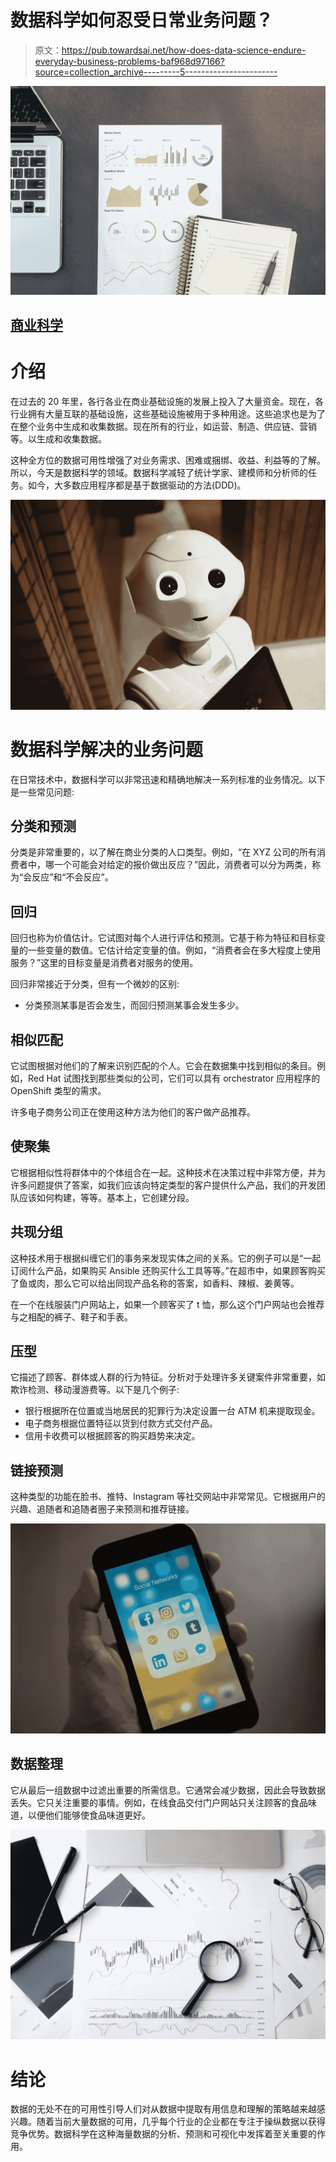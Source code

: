 # 数据科学如何忍受日常业务问题？

> 原文：<https://pub.towardsai.net/how-does-data-science-endure-everyday-business-problems-baf968d97166?source=collection_archive---------5----------------------->

![](img/939af44b6ee33beaa4478ed281c94141.png)

## [商业科学](https://towardsai.net/p/category/business-science)

# 介绍

在过去的 20 年里，各行各业在商业基础设施的发展上投入了大量资金。现在，各行业拥有大量互联的基础设施，这些基础设施被用于多种用途。这些追求也是为了在整个业务中生成和收集数据。现在所有的行业，如运营、制造、供应链、营销等。以生成和收集数据。

这种全方位的数据可用性增强了对业务需求、困难或捆绑、收益、利益等的了解。所以，今天是数据科学的领域。数据科学减轻了统计学家、建模师和分析师的任务。如今，大多数应用程序都是基于数据驱动的方法(DDD)。

![](img/d9349a8f530f1279fa3afd4f80a4767a.png)

# 数据科学解决的业务问题

在日常技术中，数据科学可以非常迅速和精确地解决一系列标准的业务情况。以下是一些常见问题:

## 分类和预测

分类是非常重要的，以了解在商业分类的人口类型。例如，“在 XYZ 公司的所有消费者中，哪一个可能会对给定的报价做出反应？”因此，消费者可以分为两类，称为“会反应”和“不会反应”。

## 回归

回归也称为价值估计。它试图对每个人进行评估和预测。它基于称为特征和目标变量的一些变量的数值。它估计给定变量的值。例如，“消费者会在多大程度上使用服务？”这里的目标变量是消费者对服务的使用。

回归非常接近于分类，但有一个微妙的区别:

*   分类预测某事是否会发生，而回归预测某事会发生多少。

## 相似匹配

它试图根据对他们的了解来识别匹配的个人。它会在数据集中找到相似的条目。例如，Red Hat 试图找到那些类似的公司，它们可以具有 orchestrator 应用程序的 OpenShift 类型的需求。

许多电子商务公司正在使用这种方法为他们的客户做产品推荐。

## 使聚集

它根据相似性将群体中的个体组合在一起。这种技术在决策过程中非常方便，并为许多问题提供了答案，如我们应该向特定类型的客户提供什么产品，我们的开发团队应该如何构建，等等。基本上，它创建分段。

## 共现分组

这种技术用于根据纠缠它们的事务来发现实体之间的关系。它的例子可以是“一起订阅什么产品，如果购买 Ansible 还购买什么工具等等。”在超市中，如果顾客购买了鱼或肉，那么它可以给出同现产品名称的答案，如香料、辣椒、姜黄等。

在一个在线服装门户网站上，如果一个顾客买了 t 恤，那么这个门户网站也会推荐与之相配的裤子、鞋子和手表。

## 压型

它描述了顾客、群体或人群的行为特征。分析对于处理许多关键案件非常重要，如欺诈检测、移动漫游费等。以下是几个例子:

*   银行根据所在位置或当地居民的犯罪行为决定设置一台 ATM 机来提取现金。
*   电子商务根据位置特征以货到付款方式交付产品。
*   信用卡收费可以根据顾客的购买趋势来决定。

## 链接预测

这种类型的功能在脸书、推特、Instagram 等社交网站中非常常见。它根据用户的兴趣、追随者和追随者圈子来预测和推荐链接。

![](img/c4c66c763738491f02ce7b6a5a6da0a8.png)

## 数据整理

它从最后一组数据中过滤出重要的所需信息。它通常会减少数据，因此会导致数据丢失。它只关注重要的事情。例如，在线食品交付门户网站只关注顾客的食品味道，以便他们能够使食品味道更好。

![](img/e55541fe8ebfd9ac178294728b7ee86b.png)

# 结论

数据的无处不在的可用性引导人们对从数据中提取有用信息和理解的策略越来越感兴趣。随着当前大量数据的可用，几乎每个行业的企业都在专注于操纵数据以获得竞争优势。数据科学在这种海量数据的分析、预测和可视化中发挥着至关重要的作用。